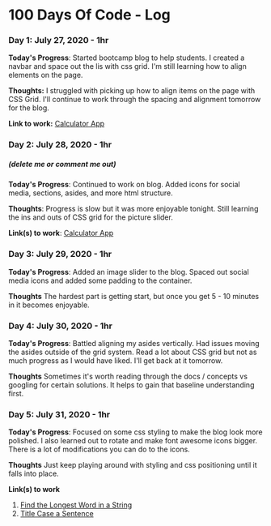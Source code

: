 # 100 Days Of Code - Log

### Day 1: July 27, 2020 - 1hr

**Today's Progress**: Started bootcamp blog to help students. I created a navbar and space out the lis with css grid. I'm still learning how to align elements on the page. 

**Thoughts:** I struggled with picking up how to align items on the page with CSS Grid. I'll continue to work through the spacing and alignment tomorrow for the blog.

**Link to work:** [Calculator App](http://www.example.com)

### Day 2: July 28, 2020 - 1hr
##### (delete me or comment me out)

**Today's Progress**: Continued to work on blog. Added icons for social media, sections, asides, and more html structure.

**Thoughts**: Progress is slow but it was more enjoyable tonight. Still learning the ins and outs of CSS grid for the picture slider.

**Link(s) to work**: [Calculator App](http://www.example.com)


### Day 3: July 29, 2020 - 1hr

**Today's Progress**: Added an image slider to the blog. Spaced out social media icons and added some padding to the container.

**Thoughts** The hardest part is getting start, but once you get 5 - 10 minutes in it becomes enjoyable.

### Day 4: July 30, 2020 - 1hr

**Today's Progress**: Battled aligning my asides vertically. Had issues moving the asides outside of the grid system. Read a lot about CSS grid but not as much progress as I would have liked. I'll get back at it tomorrow.

**Thoughts** Sometimes it's worth reading through the docs / concepts vs googling for certain solutions. It helps to gain that baseline understanding first.

### Day 5: July 31, 2020 - 1hr

**Today's Progress**: Focused on some css styling to make the blog look more polished. I also learned out to rotate and make font awesome icons bigger. There is a lot of modifications you can do to the icons. 

**Thoughts** Just keep playing around with styling and css positioning until it falls into place.

**Link(s) to work**
1. [Find the Longest Word in a String](https://www.freecodecamp.com/challenges/find-the-longest-word-in-a-string)
2. [Title Case a Sentence](https://www.freecodecamp.com/challenges/title-case-a-sentence)
